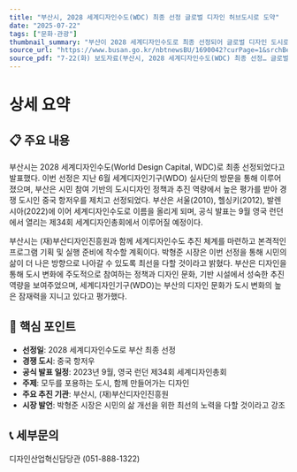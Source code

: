 ```yaml
---
title: "부산시, 2028 세계디자인수도(WDC) 최종 선정 글로벌 디자인 허브도시로 도약"
date: "2025-07-22"
tags: ["문화·관광"]
thumbnail_summary: "부산이 2028 세계디자인수도로 최종 선정되어 글로벌 디자인 도시로 도약합니다."
source_url: "https://www.busan.go.kr/nbtnewsBU/1690042?curPage=1&srchBeginDt=&srchEndDt=&srchKey=&srchText="
source_pdf: "7-22(화) 보도자료(부산시, 2028 세계디자인수도(WDC) 최종 선정… 글로벌 디자인 허브도시로 도약).pdf"
---
```


# 상세 요약

## 📋 주요 내용
부산시는 2028 세계디자인수도(World Design Capital, WDC)로 최종 선정되었다고 발표했다. 이번 선정은 지난 6월 세계디자인기구(WDO) 실사단의 방문을 통해 이루어졌으며, 부산은 시민 참여 기반의 도시디자인 정책과 추진 역량에서 높은 평가를 받아 경쟁 도시인 중국 항저우를 제치고 선정되었다. 부산은 서울(2010), 헬싱키(2012), 발렌시아(2022)에 이어 세계디자인수도로 이름을 올리게 되며, 공식 발표는 9월 영국 런던에서 열리는 제34회 세계디자인총회에서 이루어질 예정이다.

부산시는 (재)부산디자인진흥원과 함께 세계디자인수도 추진 체계를 마련하고 본격적인 프로그램 기획 및 실행 준비에 착수할 계획이다. 박형준 시장은 이번 선정을 통해 시민의 삶이 더 나은 방향으로 나아갈 수 있도록 최선을 다할 것이라고 밝혔다. 부산은 디자인을 통해 도시 변화에 주도적으로 참여하는 정책과 디자인 문화, 기반 시설에서 성숙한 추진 역량을 보여주었으며, 세계디자인기구(WDO)는 부산의 디자인 문화가 도시 변화의 높은 잠재력을 지니고 있다고 평가했다.

## 🎯 핵심 포인트
- **선정일**: 2028 세계디자인수도로 부산 최종 선정
- **경쟁 도시**: 중국 항저우
- **공식 발표 일정**: 2023년 9월, 영국 런던 제34회 세계디자인총회
- **주제**: 모두를 포용하는 도시, 함께 만들어가는 디자인
- **주요 추진 기관**: 부산시, (재)부산디자인진흥원
- **시장 발언**: 박형준 시장은 시민의 삶 개선을 위한 최선의 노력을 다할 것이라고 강조

## 📞 세부문의
디자인산업혁신담당관 (051-888-1322)